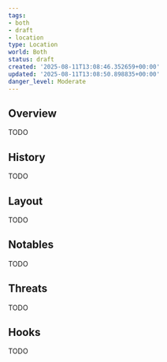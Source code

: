 ```yaml
---
tags:
- both
- draft
- location
type: Location
world: Both
status: draft
created: '2025-08-11T13:08:46.352659+00:00'
updated: '2025-08-11T13:08:50.898835+00:00'
danger_level: Moderate
---
```



## Overview

TODO
## History

TODO
## Layout

TODO
## Notables

TODO
## Threats

TODO
## Hooks

TODO
